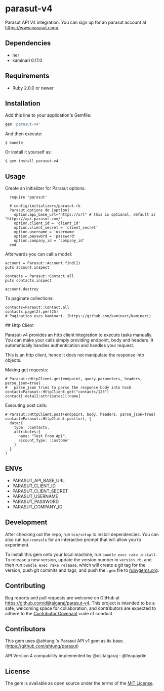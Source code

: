 # parasut-v4

Parasut API V4 integration.
You can sign up for an parasut account at https://www.parasut.com/

## Dependencies

- her
- kaminari 0.17.0

## Requirements

* Ruby 2.0.0 or newer

## Installation

Add this line to your application's Gemfile:

```ruby
gem 'parasut-v4'
```

And then execute:

    $ bundle

Or install it yourself as:

    $ gem install parasut-v4

## Usage

Create an initializer for Parasut options.
```
  require 'parasut'

  # config/initializers/parasut.rb
  Parasut.options do |option|
    option.api_base_url="https://url" # this is optional, default is "https://api.parasut.com/"
    option.client_id = 'client_id'
    option.client_secret = 'client_secret'
    option.username = 'username'
    option.password = 'password'
    option.company_id = 'company_id'
  end
```

Afterwards you can call a model:

    account = Parasut::Account.find(1)
    puts account.inspect

    contacts = Parasut::Contact.all
    puts contacts.inspect

    account.destroy

To paginate collections:

    contacts=Parasut::Contact.all
    contacts.page(2).per(25)
    # Pagination uses kaminari. (https://github.com/kaminari/kaminari)



## Http Client

Parasut-v4 provides an http client integration to execute tasks manually.
You can make your calls simply providing endpoint, body and headers. It automatically handles authentication and handles your request.

This is an http client, hence it does not manipulate the response into objects.

Making get requests: 

    # Parasut::HttpClient.get(endpoint, query_parameters, headers, parse_json=true)
    #   parse_json tries to parse the response body into hash 
    contact=Parasut::HttpClient.get("contacts/123")
    contact[:data][:attributes][:name]

Executing post calls:

    # Parasut::HttpClient.post(endpoint, body, headers, parse_json=true)
    contact=Parasut::HttpClient.post(url, {
      data:{
        type: :contacts,
        attributes:{
          name: "Test From Api",
          account_type: :customer
        }
      }
    )




## ENVs

- PARASUT_API_BASE_URL
- PARASUT_CLIENT_ID
- PARASUT_CLIENT_SECRET
- PARASUT_USERNAME
- PARASUT_PASSWORD
- PARASUT_COMPANY_ID

## Development

After checking out the repo, run `bin/setup` to install dependencies. You can also run `bin/console` for an interactive prompt that will allow you to experiment.

To install this gem onto your local machine, run `bundle exec rake install`. To release a new version, update the version number in `version.rb`, and then run `bundle exec rake release`, which will create a git tag for the version, push git commits and tags, and push the `.gem` file to [rubygems.org](https://rubygems.org).


## Contributing

Bug reports and pull requests are welcome on GitHub at https://github.com/dijitalgaraj/parasut-v4. This project is intended to be a safe, welcoming space for collaboration, and contributors are expected to adhere to the [Contributor Covenant](http://contributor-covenant.org) code of conduct.

## Contributors

This gem uses @ahtung 's Parasut API v1 gem as its base. (https://github.com/ahtung/parasut)

API Version 4 compability implemented by @dijitalgaraj - @feapaydin


## License

The gem is available as open source under the terms of the [MIT License](http://opensource.org/licenses/MIT).
